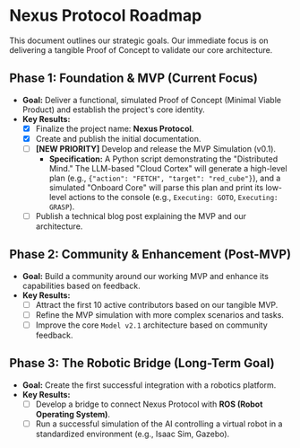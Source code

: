 # Nexus Protocol Roadmap

This document outlines our strategic goals. Our immediate focus is on delivering a tangible Proof of Concept to validate our core architecture.

## Phase 1: Foundation & MVP (Current Focus)

* **Goal:** Deliver a functional, simulated Proof of Concept (Minimal Viable Product) and establish the project's core identity.
* **Key Results:**
    * [x] Finalize the project name: **Nexus Protocol**.
    * [x] Create and publish the initial documentation.
    * [ ] **[NEW PRIORITY]** Develop and release the MVP Simulation (v0.1).
        * **Specification:** A Python script demonstrating the "Distributed Mind." The LLM-based "Cloud Cortex" will generate a high-level plan (e.g., `{"action": "FETCH", "target": "red_cube"}`), and a simulated "Onboard Core" will parse this plan and print its low-level actions to the console (e.g., `Executing: GOTO`, `Executing: GRASP`).
    * [ ] Publish a technical blog post explaining the MVP and our architecture.

## Phase 2: Community & Enhancement (Post-MVP)

* **Goal:** Build a community around our working MVP and enhance its capabilities based on feedback.
* **Key Results:**
    * [ ] Attract the first 10 active contributors based on our tangible MVP.
    * [ ] Refine the MVP simulation with more complex scenarios and tasks.
    * [ ] Improve the core `Model v2.1` architecture based on community feedback.

## Phase 3: The Robotic Bridge (Long-Term Goal)

* **Goal:** Create the first successful integration with a robotics platform.
* **Key Results:**
    * [ ] Develop a bridge to connect Nexus Protocol with **ROS (Robot Operating System)**.
    * [ ] Run a successful simulation of the AI controlling a virtual robot in a standardized environment (e.g., Isaac Sim, Gazebo).
